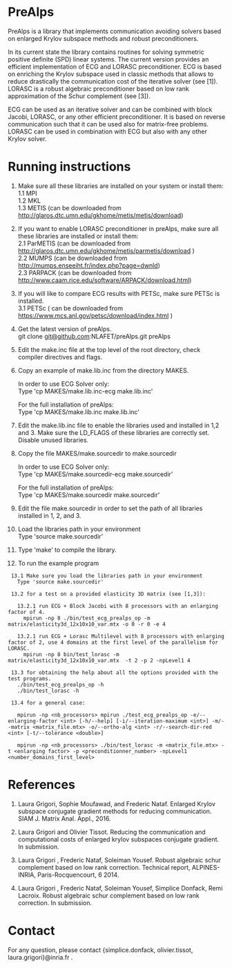 # PreAlps

PreAlps is a library that implements communication avoiding solvers based on enlarged Krylov subspace methods and robust preconditioners.

In its current state the library contains routines for solving symmetric positive definite (SPD) linear systems. The current version provides an efficient implementation of ECG and LORASC preconditioner. ECG is based on enriching the Krylov subspace used in classic methods that allows to reduce drastically the communication cost of the iterative solver (see [1]). LORASC is a robust algebraic preconditioner based on low rank approximation of the Schur complement (see [3]).

ECG can be used as an iterative solver and can be combined with block Jacobi, LORASC, or any other efficient preconditioner.  It is based on reverse communication such that it can be used also for matrix-free problems. LORASC can be used in combination with ECG but also with any other Krylov solver.



# Running instructions

  1. Make sure all these libraries are installed on your system or install them:  
    1.1 MPI  
    1.2 MKL  
    1.3 METIS (can be downloaded from http://glaros.dtc.umn.edu/gkhome/metis/metis/download)  

  2. If you want to enable LORASC preconditioner in preAlps, make sure all these libraries are installed or install them:  
    2.1 ParMETIS (can be downloaded from http://glaros.dtc.umn.edu/gkhome/metis/parmetis/download )  
    2.2 MUMPS (can be downloaded from http://mumps.enseeiht.fr/index.php?page=dwnld)  
    2.3 PARPACK (can be downloaded from http://www.caam.rice.edu/software/ARPACK/download.html)  

  3. If you will like to compare ECG results with PETSc, make sure PETSc is installed.  
    3.1 PETSc ( can be downloaded from https://www.mcs.anl.gov/petsc/download/index.html )  

  4. Get the latest version of preAlps.  
    git clone git@github.com:NLAFET/preAlps.git preAlps  

  5. Edit the make.inc file at the top level of the root directory, check compiler directives and flags.  

  7. Copy an example of make.lib.inc from the directory MAKES.  

      In order to use ECG Solver only:  
      Type 'cp MAKES/make.lib.inc-ecg make.lib.inc'  

      For the full installation of preAlps:  
      Type 'cp MAKES/make.lib.inc make.lib.inc'  

  8. Edit the make.lib.inc file to enable the libraries used and installed in 1,2 and 3. Make sure the LD_FLAGS of these libraries are correctly set. Disable unused libraries.  

  9. Copy the file MAKES/make.sourcedir to make.sourcedir  

      In order to use ECG Solver only:  
      Type 'cp MAKES/make.sourcedir-ecg make.sourcedir'  

      For the full installation of preAlps:  
      Type 'cp MAKES/make.sourcedir make.sourcedir'  

  10. Edit the file make.sourcedir in order to set the path of all libraries installed in 1, 2, and 3.  

  11. Load the libraries path in your environment  
    Type 'source make.sourcedir'  

  12. Type 'make' to compile the library.  

  13. To run the example program  

     13.1 Make sure you load the libraries path in your environment  
       Type 'source make.sourcedir'  

     13.2 for a test on a provided elasticity 3D matrix (see [1,3]):  

       13.2.1 run ECG + Block Jacobi with 8 processors with an enlarging factor of 4.  
         mpirun -np 8 ./bin/test_ecg_prealps_op -m matrix/elasticity3d_12x10x10_var.mtx -o 0 -r 0 -e 4  

       13.2.1 run ECG + Lorasc Multilevel with 8 processors with enlarging factor of 2, use 4 domains at the first level of the parallelism for LORASC.  
         mpirun -np 8 bin/test_lorasc -m matrix/elasticity3d_12x10x10_var.mtx  -t 2 -p 2 -npLevel1 4  

     13.3 for obtaining the help about all the options provided with the test programs.  
       ./bin/test_ecg_prealps_op -h  
       ./bin/test_lorasc -h  

     13.4 for a general case:  

       mpirun -np <nb_processors> mpirun ./test_ecg_prealps_op -e/--enlarging-factor <int> [-h/--help] [-i/--iteration-maximum <int>] -m/--matrix <matrix_file.mtx> -o/--ortho-alg <int> -r/--search-dir-red <int> [-t/--tolerance <double>]  

       mpirun -np <nb_processors> ./bin/test_lorasc -m <matrix_file.mtx> -t <enlarging factor> -p <preconditionner_number> -npLevel1 <number_domains_first_level>  

# References

  1. Laura Grigori, Sophie Moufawad, and Frederic Nataf. Enlarged Krylov subspace conjugate gradient methods for reducing communication. SIAM J. Matrix Anal. Appl., 2016.

  2. Laura Grigori and Olivier Tissot. Reducing the communication and computational costs of enlarged krylov subspaces conjugate gradient. In submission.

  3. Laura Grigori , Frederic Nataf, Soleiman Yousef. Robust algebraic schur complement based on low rank correction. Technical report, ALPINES-INRIA, Paris-Rocquencourt, 6 2014.

  4. Laura Grigori , Frederic Nataf, Soleiman Yousef, Simplice Donfack, Remi Lacroix. Robust algebraic schur complement based on low rank correction. In submission.

# Contact

For any question, please contact {simplice.donfack, olivier.tissot, laura.grigori}@inria.fr .
